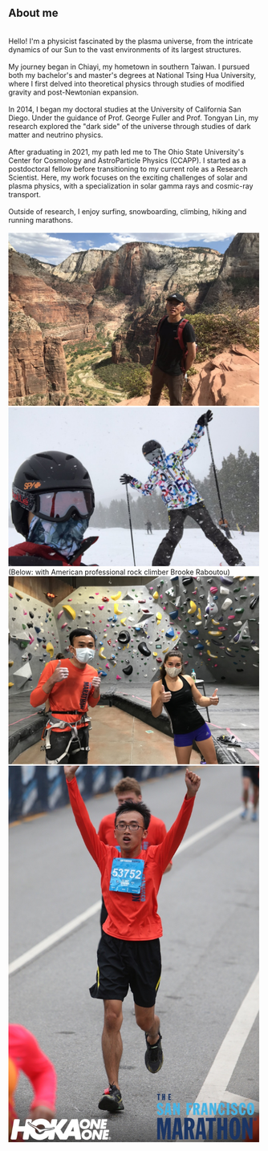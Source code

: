 ## About me
<br/>
Hello! I'm a physicist fascinated by the plasma universe, from the intricate dynamics of our Sun to the vast environments of its largest structures.
<br/><br/>
My journey began in Chiayi, my hometown in southern Taiwan. I pursued both my bachelor's and master's degrees at National Tsing Hua University, where I first delved into theoretical physics through studies of modified gravity and post-Newtonian expansion.
<br/><br/>
In 2014, I began my doctoral studies at the University of California San Diego. Under the guidance of Prof. George Fuller and Prof. Tongyan Lin, my research explored the "dark side" of the universe through studies of dark matter and neutrino physics.
<br/><br/>
After graduating in 2021, my path led me to The Ohio State University's Center for Cosmology and AstroParticle Physics (CCAPP). I started as a postdoctoral fellow before transitioning to my current role as a Research Scientist. Here, my work focuses on the exciting challenges of solar and plasma physics, with a specialization in solar gamma rays and cosmic-ray transport.
<br/><br/>
Outside of research, I enjoy surfing, snowboarding, climbing, hiking and running marathons.
<br/><br/>
<img src="images/zion.jpg" width = "500"> 
<img src="images/snowboarding.jpg" width = "500"> 
<br/>
(Below: with American professional rock climber Brooke Raboutou)<br/>
<img src="images/with_Raboutou.jpg" width = "500"> 
<img src="images/half_marathon.JPG" width = "500">
